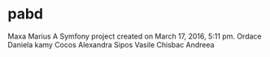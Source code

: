 pabd
====
Maxa Marius
A Symfony project created on March 17, 2016, 5:11 pm.
Ordace Daniela
kamy
Cocos Alexandra
Sipos Vasile
Chisbac Andreea
